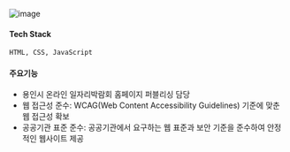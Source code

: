 ![image](/about/projects/coin_yongin_img.jpg)

#### Tech Stack
```
HTML, CSS, JavaScript
```

#### 주요기능
- 용인시 온라인 일자리박람회 홈페이지 퍼블리싱 담당
- 웹 접근성 준수: WCAG(Web Content Accessibility Guidelines) 기준에 맞춘 웹 접근성 확보
- 공공기관 표준 준수: 공공기관에서 요구하는 웹 표준과 보안 기준을 준수하여 안정적인 웹사이트 제공